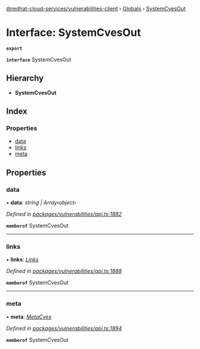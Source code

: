 [@redhat-cloud-services/vulnerabilities-client](../README.md) › [Globals](../globals.md) › [SystemCvesOut](systemcvesout.md)

# Interface: SystemCvesOut

**`export`** 

**`interface`** SystemCvesOut

## Hierarchy

* **SystemCvesOut**

## Index

### Properties

* [data](systemcvesout.md#data)
* [links](systemcvesout.md#links)
* [meta](systemcvesout.md#meta)

## Properties

###  data

• **data**: *string | Array‹object›*

*Defined in [packages/vulnerabilities/api.ts:1882](https://github.com/RedHatInsights/javascript-clients/blob/master/packages/vulnerabilities/api.ts#L1882)*

**`memberof`** SystemCvesOut

___

###  links

• **links**: *[Links](links.md)*

*Defined in [packages/vulnerabilities/api.ts:1888](https://github.com/RedHatInsights/javascript-clients/blob/master/packages/vulnerabilities/api.ts#L1888)*

**`memberof`** SystemCvesOut

___

###  meta

• **meta**: *[MetaCves](metacves.md)*

*Defined in [packages/vulnerabilities/api.ts:1894](https://github.com/RedHatInsights/javascript-clients/blob/master/packages/vulnerabilities/api.ts#L1894)*

**`memberof`** SystemCvesOut
